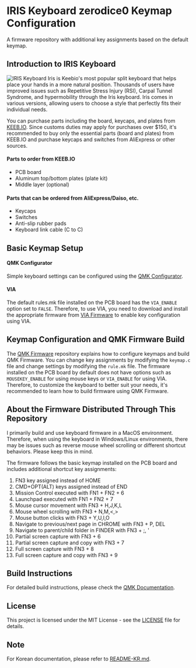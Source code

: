 # IRIS Keyboard zerodice0 Keymap Configuration
A firmware repository with additional key assignments based on the default keymap.

## Introduction to IRIS Keyboard
![IRIS Keyboard](https://keeb.io/cdn/shop/files/keyset-iris_1100x_8dba1734-1572-455b-aab2-1380992644e1.png?height=714&v=1707776710&width=952)
Iris is Keebio's most popular split keyboard that helps place your hands in a more natural position. Thousands of users have improved issues such as Repetitive Stress Injury (RSI), Carpal Tunnel Syndrome, and hypermobility through the Iris keyboard.
Iris comes in various versions, allowing users to choose a style that perfectly fits their individual needs.

You can purchase parts including the board, keycaps, and plates from [KEEB.IO](https://keeb.io/collections/all/products/iris). Since customs duties may apply for purchases over $150, it's recommended to buy only the essential parts (board and plates) from KEEB.IO and purchase keycaps and switches from AliExpress or other sources.

#### Parts to order from KEEB.IO
- PCB board
- Aluminum top/bottom plates (plate kit)
- Middle layer (optional)

#### Parts that can be ordered from AliExpress/Daiso, etc.
- Keycaps
- Switches
- Anti-slip rubber pads
- Keyboard link cable (C to C)

## Basic Keymap Setup
#### QMK Configurator
Simple keyboard settings can be configured using the [QMK Configurator](https://config.qmk.fm/#/keebio/iris/rev7/LAYOUT).

#### VIA
The default rules.mk file installed on the PCB board has the `VIA_ENABLE` option set to `FALSE`. Therefore, to use VIA, you need to download and install the appropriate firmware from [VIA Firmware](https://caniusevia.com/docs/download_firmware/) to enable key configuration using VIA.

## Keymap Configuration and QMK Firmware Build
The [QMK Firmware](https://github.com/qmk/qmk_firmware) repository explains how to configure keymaps and build QMK Firmware. You can change key assignments by modifying the `keymap.c` file and change settings by modifying the `rule.mk` file. The firmware installed on the PCB board by default does not have options such as `MOUSEKEY_ENABLE` for using mouse keys or `VIA_ENABLE` for using VIA. Therefore, to customize the keyboard to better suit your needs, it's recommended to learn how to build firmware using QMK Firmware.

## About the Firmware Distributed Through This Repository
I primarily build and use keyboard firmware in a MacOS environment. Therefore, when using the keyboard in Windows/Linux environments, there may be issues such as reverse mouse wheel scrolling or different shortcut behaviors. Please keep this in mind.

The firmware follows the basic keymap installed on the PCB board and includes additional shortcut key assignments:
1. FN3 key assigned instead of HOME
2. CMD+OPT(ALT) keys assigned instead of END
3. Mission Control executed with FN1 + FN2 + 6
4. Launchpad executed with FN1 + FN2 + 7
5. Mouse cursor movement with FN3 + H,J,K,L
6. Mouse wheel scrolling with FN3 + N,M,<,>
7. Mouse button clicks with FN3 + Y,U,I,O
8. Navigate to previous/next page in CHROME with FN3 + P, DEL
9. Navigate to parent/child folder in FINDER with FN3 + ;, '
10. Partial screen capture with FN3 + 6
11. Partial screen capture and copy with FN3 + 7
12. Full screen capture with FN3 + 8
13. Full screen capture and copy with FN3 + 9

## Build Instructions
For detailed build instructions, please check the [QMK Documentation](https://docs.qmk.fm/#/).

## License
This project is licensed under the MIT License - see the [LICENSE](LICENSE) file for details.

## Note
For Korean documentation, please refer to [README-KR.md](README-KR.md).
